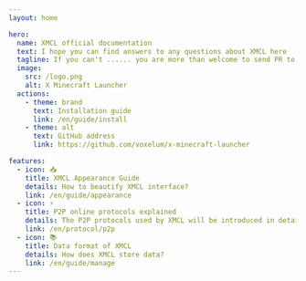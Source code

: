 ```yaml
---
layout: home

hero:
  name: XMCL official documentation
  text: I hope you can find answers to any questions about XMCL here
  tagline: If you can't ...... you are more than welcome to send PR to improvement the documentation!
  image:
    src: /logo.png
    alt: X Minecraft Launcher
  actions:
    - theme: brand
      text: Installation guide
      link: /en/guide/install
    - theme: alt
      text: GitHub address
      link: https://github.com/voxelum/x-minecraft-launcher

features:
  - icon: 📥
    title: XMCL Appearance Guide
    details: How to beautify XMCL interface?
    link: /en/guide/appearance
  - icon: ⚡️
    title: P2P online protocols explained
    details: The P2P protocols used by XMCL will be introduced in detail.
    link: /en/protocol/p2p
  - icon: 📚
    title: Data format of XMCL
    details: How does XMCL store data?
    link: /en/guide/manage
---
```

